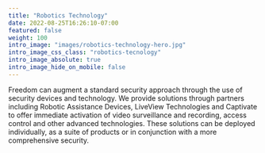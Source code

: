 ```yaml
---
title: "Robotics Technology"
date: 2022-08-25T16:26:10-07:00
featured: false
weight: 100
intro_image: "images/robotics-technology-hero.jpg"
intro_image_css_class: "robotics-tecnology"
intro_image_absolute: true
intro_image_hide_on_mobile: false
---
```


Freedom can augment a standard security approach through the use of security devices and technology. We provide solutions through partners including Robotic Assistance Devices, LiveView Technologies and Captivate to offer immediate activation of video surveillance and recording, access control and other advanced technologies. These solutions can be deployed individually, as a suite of products or in conjunction with a more comprehensive security.